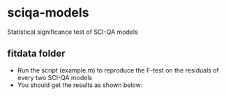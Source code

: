 # sciqa-models
Statistical significance test of SCI-QA models
## fitdata folder
* Run the script (example.m) to reproduce the F-test on the residuals of every two SCI-QA models
* You should get the results as shown below:
